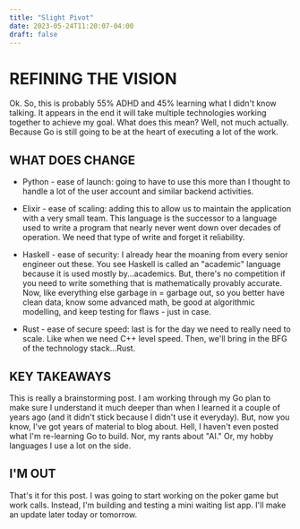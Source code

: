 ```yaml
---
title: "Slight Pivot"
date: 2023-05-24T11:20:07-04:00
draft: false
---
```


# REFINING THE VISION
Ok. So, this is probably 55% ADHD and 45% learning what I didn't know talking. It appears in the end it will take multiple technologies working together to achieve my goal. What does this mean? Well, not much actually. Because Go is still going to be at the heart of executing a lot of the work.

## WHAT DOES CHANGE
* Python - ease of launch: going to have to use this more than I thought to handle a lot of the user account and similar backend activities.

* Elixir - ease of scaling: adding this to allow us to maintain the application with a very small team. This language is the successor to a language used to write a program that nearly never went down over decades of operation. We need that type of write and forget it reliability.

* Haskell - ease of security: I already hear the moaning from every senior engineer out these. You see Haskell is called an "academic" language because it is used mostly by...academics. But, there's no competition if you need to write something that is mathematically provably accurate. Now, like everything else garbage in = garbage out, so you better have clean data, know some advanced math, be good at algorithmic modelling, and keep testing for flaws - just in case.

* Rust - ease of secure speed: last is for the day we need to really need to scale. Like when we need C++ level speed. Then, we'll bring in the BFG of the technology stack...Rust.

## KEY TAKEAWAYS
This is really a brainstorming post. I am working through my Go plan to make sure I understand it much deeper than when I learned it a couple of years ago (and it didn't stick because I didn't use it everyday). But, now you know, I've got years of material to blog about. Hell, I haven't even posted what I'm re-learning Go to build. Nor, my rants about "AI." Or, my hobby languages I use a lot on the side.

## I'M OUT
That's it for this post. I was going to start working on the poker game but work calls. Instead, I'm building and testing a mini waiting list app. I'll make an update later today or tomorrow. 
